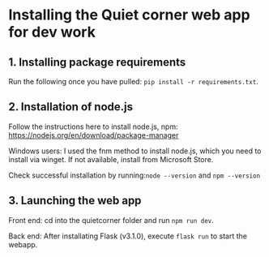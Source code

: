 # Installing the Quiet corner web app for dev work

## 1. Installing package requirements

Run the following once you have pulled: `pip install -r requirements.txt`.

## 2. Installation of node.js

Follow the instructions here to install node.js, npm: https://nodejs.org/en/download/package-manager

Windows users: I used the fnm method to install node.js, which you need to install via winget. If not available,
install from Microsoft Store.

Check successful installation by running:`node --version` and `npm --version`


## 3. Launching the web app
Front end:
cd into the quietcorner folder and run `npm run dev`.

Back end:
After installating Flask (v3.1.0), execute `flask run` to start the webapp.